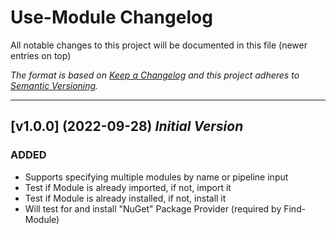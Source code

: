# Use-Module Changelog

All notable changes to this project will be documented in this file
(newer entries on top)

_The format is based on [Keep a Changelog](http://keepachangelog.com/)
and this project adheres to [Semantic Versioning](http://semver.org/)._

---

## [v1.0.0] (2022-09-28) _Initial Version_

### ADDED
- Supports specifying multiple modules by name or pipeline input
- Test if Module is already imported, if not, import it
- Test if Module is already installed, if not, install it
- Will test for and install "NuGet" Package Provider (required by Find-Module)
